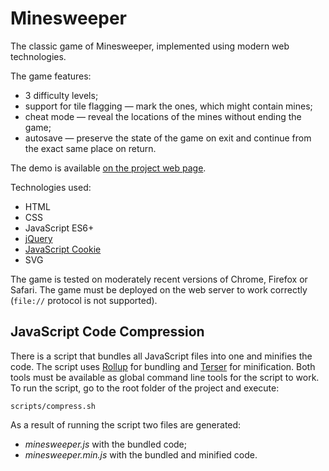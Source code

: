 # Minesweeper

The classic game of Minesweeper, implemented using modern web technologies.

The game features:

* 3 difficulty levels;
* support for tile flagging — mark the ones, which might contain mines;
* cheat mode — reveal the locations of the mines without ending the game;
* autosave — preserve the state of the game on exit and continue from the exact same place on return.

The demo is available [on the project web page](https://continuum.lv/minesweeper/).

Technologies used:

* HTML
* CSS
* JavaScript ES6+
* [jQuery](https://jquery.com)
* [JavaScript Cookie](https://github.com/js-cookie/js-cookie)
* SVG

The game is tested on moderately recent versions of Chrome, Firefox or Safari. The game must be deployed on
the web server to work correctly (`file://` protocol is not supported).

## JavaScript Code Compression

There is a script that bundles all JavaScript files into one and minifies the code. The script uses
[Rollup](https://rollupjs.org/) for bundling and [Terser](https://github.com/terser/terser) for minification.
Both tools must be available as global command line tools for the script to work. To run the script, go to the
root folder of the project and execute:

    scripts/compress.sh

As a result of running the script two files are generated:

* *minesweeper.js* with the bundled code;
* *minesweeper.min.js* with the bundled and minified code.
